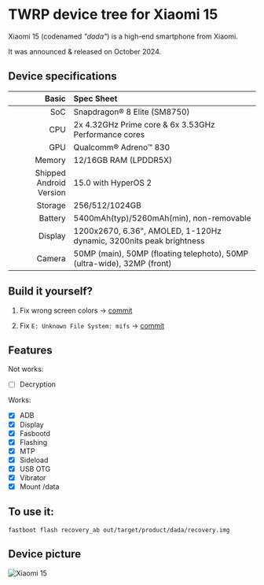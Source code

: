# TWRP device tree for Xiaomi 15

Xiaomi 15 (codenamed _"dada"_) is a high-end smartphone from Xiaomi.

It was announced & released on October 2024.

## Device specifications

Basic   | Spec Sheet
-------:|:-------------------------
SoC     | Snapdragon® 8 Elite (SM8750)
CPU     | 2x 4.32GHz Prime core & 6x 3.53GHz Performance cores
GPU     | Qualcomm® Adreno™ 830
Memory  | 12/16GB RAM (LPDDR5X)
Shipped Android Version | 15.0 with HyperOS 2
Storage | 256/512/1024GB
Battery | 5400mAh(typ)/5260mAh(min), non-removable
Display | 1200x2670, 6.36", AMOLED, 1-120Hz dynamic, 3200nits peak brightness
Camera  | 50MP (main), 50MP (floating telephoto), 50MP (ultra-wide), 32MP (front)

## Build it yourself?
1. Fix wrong screen colors -> [commit](https://github.com/YuKongA/android_bootable_recovery_twrp-14/commit/edf59d8b504a4b3db197286aeac1c73727708175)

2. Fix `E: Unknown File System: mifs` -> [commit](https://github.com/YuKongA/android_bootable_recovery_twrp-14/commit/d7167c4d7b9cd341c049d62c876f365b58a39542)

## Features
Not works:
- [ ] Decryption

Works:
- [X] ADB
- [X] Display
- [X] Fasbootd
- [X] Flashing
- [X] MTP
- [X] Sideload
- [X] USB OTG
- [X] Vibrator
- [X] Mount /data

## To use it:

```
fastboot flash recovery_ab out/target/product/dada/recovery.img
```

## Device picture

![Xiaomi 15](https://cdn.cnbj0.fds.api.mi-img.com/b2c-shopapi-pms/pms_1730124041.20684102.png)
